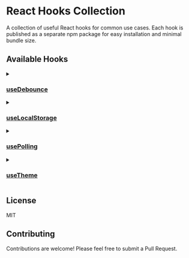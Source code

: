 # React Hooks Collection

A collection of useful React hooks for common use cases. Each hook is published as a separate npm package for easy installation and minimal bundle size.

## Available Hooks

<details>
<summary><h3><a href="./useDebounce">useDebounce</a></h3></summary>

A React hook for debouncing values and functions to optimize performance and limit the rate of executions.

- 🎯 Debounce values or functions
- ⚡️ Optimized performance
- 🔄 Automatic cleanup
- ⏱️ Configurable delay
- 💪 TypeScript support
- 🧪 Well tested
</details>

<details>
<summary><h3><a href="./useLocalStorage">useLocalStorage</a></h3></summary>

A React hook for persisting state in localStorage with TypeScript support and syncing across tabs/windows.

- 💾 Persist state in localStorage
- 🔄 Sync state across tabs/windows
- 🎯 Same API as useState
- ⚡️ Optimized performance
- 🛡️ Type-safe with TypeScript
- 🧪 Well tested
- 🌐 SSR friendly
</details>

<details>
<summary><h3><a href="./usePolling">usePolling</a></h3></summary>

A React hook for implementing polling functionality with configurable intervals, conditions, and callbacks.

- 🔄 Automatic polling with configurable intervals
- ⏱️ Customizable polling conditions
- 🎯 Success and error callbacks
- ⚡ Immediate or delayed start options
- 🛑 Manual control over polling (start/stop)
- 💪 TypeScript support
</details>

<details>
<summary><h3><a href="./useTheme">useTheme</a></h3></summary>

A React hook for implementing theme management with support for light, dark, and system themes.

- 🌓 Support for light and dark themes
- 🖥️ System theme detection and synchronization
- 💾 Persistent theme storage
- 🔄 Automatic theme switching
- 🎨 CSS class-based theming
- 💪 TypeScript support
</details>

## License

MIT

## Contributing

Contributions are welcome! Please feel free to submit a Pull Request.
